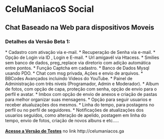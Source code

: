 <h1> CeluManiacoS Social</h1>
<h2> Chat Baseado na Web para dispositivos Moveis </h2>
<h3>Detalhes da Versão Beta 1:</h3>
* Cadastro com ativação via e-mail.
* Recuperação de Senha via e-mail.
* Opção de Login via ID , Login e E-mail.
* Url amigavél via Htacess.
* Smilies sem banco de dados, preg_replace via diretorio com adição automática entre pontos.
* Função Captcha em cadastro.
* Banco de Dados Mysql usando PDO.
* Chat com msg privada, Ações e envio de arquivos.
* BBCodes Avançados incluindo Videos do YouTube.
* Painel de Administração com três níveis (Programador, Admin e Moderador).
* Album de fotos, com opção de capa, proteção com senha, opção de envio para o perfil e avatar.
* Imbox com opção de envio de anexos e criação de pastas para melhor organizar suas mensagens.
* Opção para seguir usuarios e receber atualuzações dos mesmos.
* Linha do tempo, para postagens no perfil ou no perfil de seguidores.
* Notificações de atualizações dos usuarios seguidos, como alteração de apelido, postagem em linha do tempo, envio de fotos, criação de novos albuns e etc.....
<br/><br/><b><a href="http://celumaniacos.ga/index">Acesse a Versão de Testes</a></b> no link http://celumaniacos.ga
